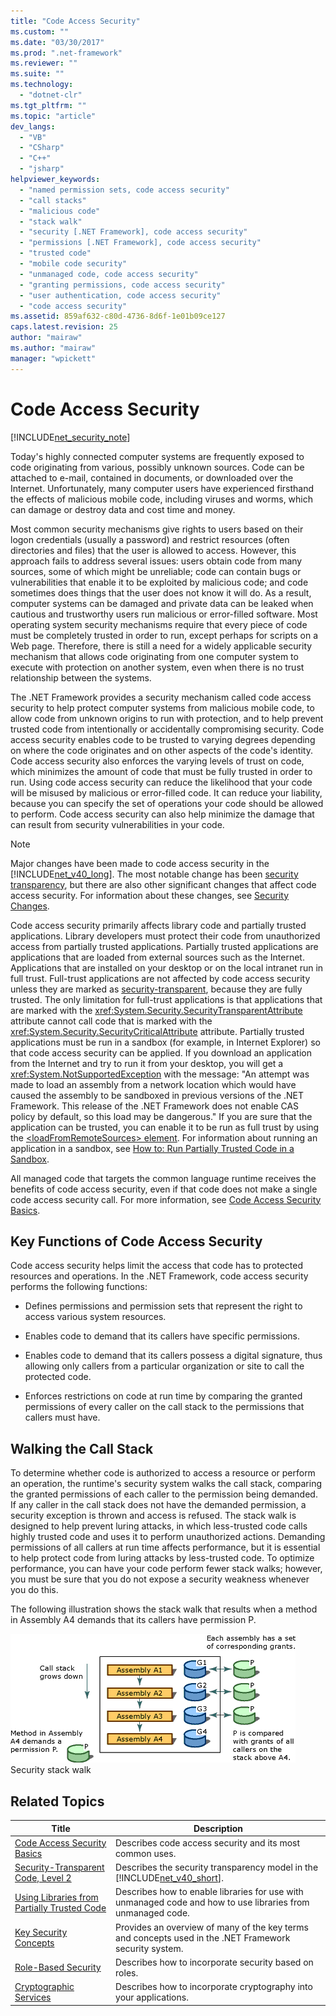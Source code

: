 ```yaml
---
title: "Code Access Security"
ms.custom: ""
ms.date: "03/30/2017"
ms.prod: ".net-framework"
ms.reviewer: ""
ms.suite: ""
ms.technology: 
  - "dotnet-clr"
ms.tgt_pltfrm: ""
ms.topic: "article"
dev_langs: 
  - "VB"
  - "CSharp"
  - "C++"
  - "jsharp"
helpviewer_keywords: 
  - "named permission sets, code access security"
  - "call stacks"
  - "malicious code"
  - "stack walk"
  - "security [.NET Framework], code access security"
  - "permissions [.NET Framework], code access security"
  - "trusted code"
  - "mobile code security"
  - "unmanaged code, code access security"
  - "granting permissions, code access security"
  - "user authentication, code access security"
  - "code access security"
ms.assetid: 859af632-c80d-4736-8d6f-1e01b09ce127
caps.latest.revision: 25
author: "mairaw"
ms.author: "mairaw"
manager: "wpickett"
---
```

# Code Access Security
[!INCLUDE[net_security_note](../../../includes/net-security-note-md.md)]  
  
 Today's highly connected computer systems are frequently exposed to code originating from various, possibly unknown sources. Code can be attached to e-mail, contained in documents, or downloaded over the Internet. Unfortunately, many computer users have experienced firsthand the effects of malicious mobile code, including viruses and worms, which can damage or destroy data and cost time and money.  
  
 Most common security mechanisms give rights to users based on their logon credentials (usually a password) and restrict resources (often directories and files) that the user is allowed to access. However, this approach fails to address several issues: users obtain code from many sources, some of which might be unreliable; code can contain bugs or vulnerabilities that enable it to be exploited by malicious code; and code sometimes does things that the user does not know it will do. As a result, computer systems can be damaged and private data can be leaked when cautious and trustworthy users run malicious or error-filled software. Most operating system security mechanisms require that every piece of code must be completely trusted in order to run, except perhaps for scripts on a Web page. Therefore, there is still a need for a widely applicable security mechanism that allows code originating from one computer system to execute with protection on another system, even when there is no trust relationship between the systems.  
  
 The .NET Framework provides a security mechanism called code access security to help protect computer systems from malicious mobile code, to allow code from unknown origins to run with protection, and to help prevent trusted code from intentionally or accidentally compromising security. Code access security enables code to be trusted to varying degrees depending on where the code originates and on other aspects of the code's identity. Code access security also enforces the varying levels of trust on code, which minimizes the amount of code that must be fully trusted in order to run. Using code access security can reduce the likelihood that your code will be misused by malicious or error-filled code. It can reduce your liability, because you can specify the set of operations your code should be allowed to perform. Code access security can also help minimize the damage that can result from security vulnerabilities in your code.  
  
> [!NOTE]
>  Major changes have been made to code access security in the [!INCLUDE[net_v40_long](../../../includes/net-v40-long-md.md)]. The most notable change has been [security transparency](../../../docs/framework/misc/security-transparent-code.md), but there are also other significant changes that affect code access security. For information about these changes, see [Security Changes](../../../docs/framework/security/security-changes.md).  
  
 Code access security primarily affects library code and partially trusted applications. Library developers must protect their code from unauthorized access from partially trusted applications. Partially trusted applications are applications that are loaded from external sources such as the Internet. Applications that are installed on your desktop or on the local intranet run in full trust. Full-trust applications are not affected by code access security unless they are marked as [security-transparent](../../../docs/framework/misc/security-transparent-code.md), because they are fully trusted. The only limitation for full-trust applications is that applications that are marked with the <xref:System.Security.SecurityTransparentAttribute> attribute cannot call code that is marked with the <xref:System.Security.SecurityCriticalAttribute> attribute. Partially trusted applications must be run in a sandbox (for example, in Internet Explorer) so that code access security can be applied. If you download an application from the Internet and try to run it from your desktop, you will get a <xref:System.NotSupportedException> with the message: "An attempt was made to load an assembly from a network location which would have caused the assembly to be sandboxed in previous versions of the .NET Framework. This release of the .NET Framework does not enable CAS policy by default, so this load may be dangerous." If you are sure that the application can be trusted, you can enable it to be run as full trust by using the [\<loadFromRemoteSources> element](../../../docs/framework/configure-apps/file-schema/runtime/loadfromremotesources-element.md). For information about running an application in a sandbox, see [How to: Run Partially Trusted Code in a Sandbox](../../../docs/framework/misc/how-to-run-partially-trusted-code-in-a-sandbox.md).  
  
 All managed code that targets the common language runtime receives the benefits of code access security, even if that code does not make a single code access security call. For more information, see [Code Access Security Basics](../../../docs/framework/misc/code-access-security-basics.md).  
  
<a name="key_functions"></a>   
## Key Functions of Code Access Security  
 Code access security helps limit the access that code has to protected resources and operations. In the .NET Framework, code access security performs the following functions:  
  
-   Defines permissions and permission sets that represent the right to access various system resources.  
  
-   Enables code to demand that its callers have specific permissions.  
  
-   Enables code to demand that its callers possess a digital signature, thus allowing only callers from a particular organization or site to call the protected code.  
  
-   Enforces restrictions on code at run time by comparing the granted permissions of every caller on the call stack to the permissions that callers must have.  
  
<a name="walking_the_call_stack"></a>   
## Walking the Call Stack  
 To determine whether code is authorized to access a resource or perform an operation, the runtime's security system walks the call stack, comparing the granted permissions of each caller to the permission being demanded. If any caller in the call stack does not have the demanded permission, a security exception is thrown and access is refused. The stack walk is designed to help prevent luring attacks, in which less-trusted code calls highly trusted code and uses it to perform unauthorized actions. Demanding permissions of all callers at run time affects performance, but it is essential to help protect code from luring attacks by less-trusted code. To optimize performance, you can have your code perform fewer stack walks; however, you must be sure that you do not expose a security weakness whenever you do this.  
  
 The following illustration shows the stack walk that results when a method in Assembly A4 demands that its callers have permission P.  
  
 ![Code access security](../../../docs/framework/misc/media/slide-10a.gif "slide_10a")  
Security stack walk  
  
<a name="related_topics"></a>   
## Related Topics  
  
|Title|Description|  
|-----------|-----------------|  
|[Code Access Security Basics](../../../docs/framework/misc/code-access-security-basics.md)|Describes code access security and its most common uses.|  
|[Security-Transparent Code, Level 2](../../../docs/framework/misc/security-transparent-code-level-2.md)|Describes the security transparency model in the [!INCLUDE[net_v40_short](../../../includes/net-v40-short-md.md)].|  
|[Using Libraries from Partially Trusted Code](../../../docs/framework/misc/using-libraries-from-partially-trusted-code.md)|Describes how to enable libraries for use with unmanaged code and how to use libraries from unmanaged code.|  
|[Key Security Concepts](../../../docs/standard/security/key-security-concepts.md)|Provides an overview of many of the key terms and concepts used in the .NET Framework security system.|  
|[Role-Based Security](../../../docs/standard/security/role-based-security.md)|Describes how to incorporate security based on roles.|  
|[Cryptographic Services](../../../docs/standard/security/cryptographic-services.md)|Describes how to incorporate cryptography into your applications.|
